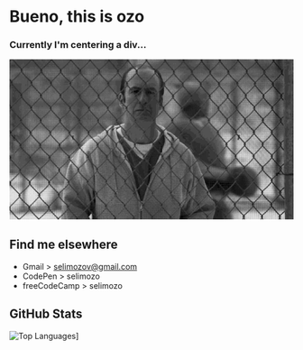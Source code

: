 # Bueno, this is ozo

### **Currently I'm centering a div...**
![phewGif](better-call-saul-phew.gif)

## Find me elsewhere

- Gmail > selimozov@gmail.com
- CodePen > selimozo
- freeCodeCamp > selimozo

## GitHub Stats

![Top Languages](https://github-readme-stats.vercel.app/api/top-langs/?username=selimozo&layout=compact&theme=dark)]

